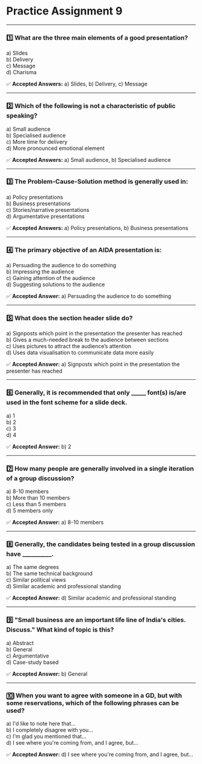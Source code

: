 # Practice Assignment 9

---

### 1️⃣ What are the three main elements of a good presentation?

a) Slides  
b) Delivery  
c) Message  
d) Charisma

✅ **Accepted Answers:** a) Slides, b) Delivery, c) Message

---

### 2️⃣ Which of the following is not a characteristic of public speaking?

a) Small audience  
b) Specialised audience  
c) More time for delivery  
d) More pronounced emotional element

✅ **Accepted Answers:** a) Small audience, b) Specialised audience

---

### 3️⃣ The Problem-Cause-Solution method is generally used in:

a) Policy presentations  
b) Business presentations  
c) Stories/narrative presentations  
d) Argumentative presentations

✅ **Accepted Answers:** a) Policy presentations, b) Business presentations

---

### 4️⃣ The primary objective of an AIDA presentation is:

a) Persuading the audience to do something  
b) Impressing the audience  
c) Gaining attention of the audience  
d) Suggesting solutions to the audience

✅ **Accepted Answer:** a) Persuading the audience to do something

---

### 5️⃣ What does the section header slide do?

a) Signposts which point in the presentation the presenter has reached  
b) Gives a much-needed break to the audience between sections  
c) Uses pictures to attract the audience’s attention  
d) Uses data visualisation to communicate data more easily

✅ **Accepted Answer:** a) Signposts which point in the presentation the presenter has reached

---

### 6️⃣ Generally, it is recommended that only _____ font(s) is/are used in the font scheme for a slide deck.

a) 1  
b) 2  
c) 3  
d) 4

✅ **Accepted Answer:** b) 2

---

### 7️⃣ How many people are generally involved in a single iteration of a group discussion?

a) 8-10 members  
b) More than 10 members  
c) Less than 5 members  
d) 5 members only

✅ **Accepted Answer:** a) 8-10 members

---

### 8️⃣ Generally, the candidates being tested in a group discussion have __________.

a) The same degrees  
b) The same technical background  
c) Similar political views  
d) Similar academic and professional standing

✅ **Accepted Answer:** d) Similar academic and professional standing

---

### 9️⃣ "Small business are an important life line of India's cities. Discuss." What kind of topic is this?

a) Abstract  
b) General  
c) Argumentative  
d) Case-study based

✅ **Accepted Answer:** b) General

---

### 🔟 When you want to agree with someone in a GD, but with some reservations, which of the following phrases can be used?

a) I'd like to note here that…  
b) I completely disagree with you…  
c) I'm glad you mentioned that…  
d) I see where you're coming from, and I agree, but…

✅ **Accepted Answer:** d) I see where you're coming from, and I agree, but…
